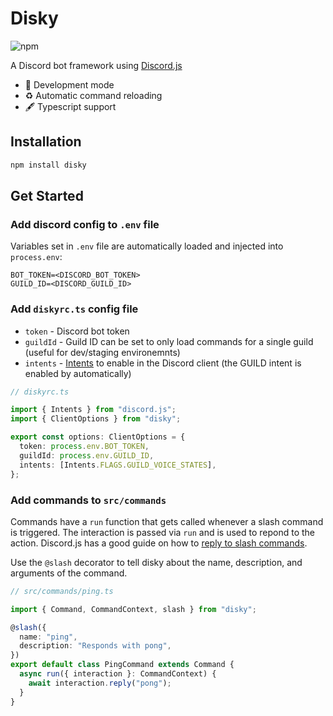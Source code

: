 # Disky

![npm](https://img.shields.io/npm/v/disky)

A Discord bot framework using [Discord.js](https://discord.js.org/#/)

- 🤖 Development mode
- ♻️ Automatic command reloading
- 🖋 Typescript support

## Installation

```bash
npm install disky
```

## Get Started

### Add discord config to `.env` file

Variables set in `.env` file are automatically loaded and injected into `process.env`:

```
BOT_TOKEN=<DISCORD_BOT_TOKEN>
GUILD_ID=<DISCORD_GUILD_ID>
```

### Add `diskyrc.ts` config file

- `token` - Discord bot token
- `guildId` - Guild ID can be set to only load commands for a single guild (useful for dev/staging environemnts)
- `intents` - [Intents](https://discordjs.guide/popular-topics/intents.html#privileged-intents) to enable in the Discord client (the GUILD intent is enabled by automatically)

```ts
// diskyrc.ts

import { Intents } from "discord.js";
import { ClientOptions } from "disky";

export const options: ClientOptions = {
  token: process.env.BOT_TOKEN,
  guildId: process.env.GUILD_ID,
  intents: [Intents.FLAGS.GUILD_VOICE_STATES],
};
```

### Add commands to `src/commands`

Commands have a `run` function that gets called whenever a slash command is triggered. The interaction is passed via `run` and is used to repond to the action. Discord.js has a good guide on how to [reply to slash commands](https://discordjs.guide/interactions/replying-to-slash-commands.html#replying-to-slash-commands).

Use the `@slash` decorator to tell disky about the name, description, and arguments of the command.

```ts
// src/commands/ping.ts

import { Command, CommandContext, slash } from "disky";

@slash({
  name: "ping",
  description: "Responds with pong",
})
export default class PingCommand extends Command {
  async run({ interaction }: CommandContext) {
    await interaction.reply("pong");
  }
}
```
